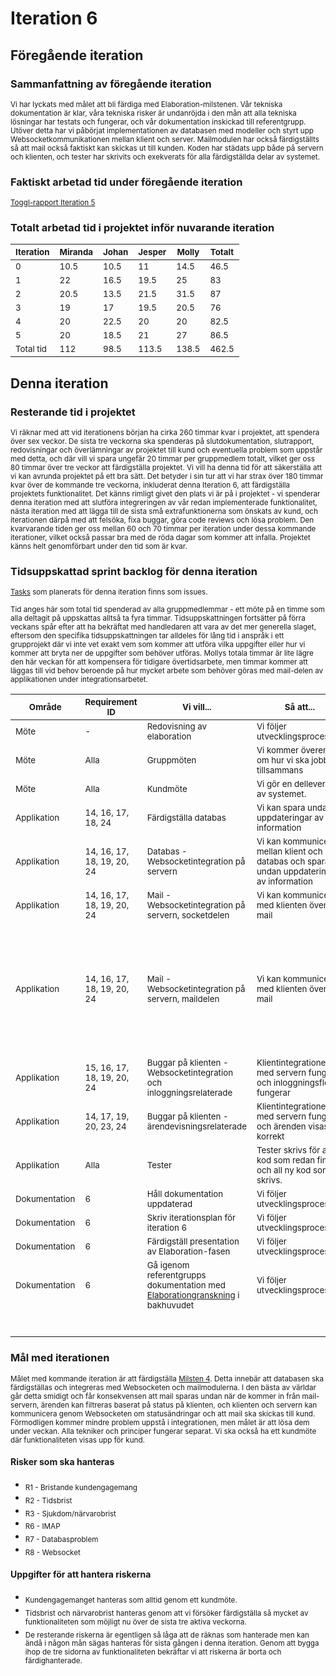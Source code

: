 # Iteration 6

## Föregående iteration

### Sammanfattning av föregående iteration
<sub>Vi har lyckats med målet att bli färdiga med Elaboration-milstenen. Vår tekniska dokumentation är klar, våra tekniska risker är undanröjda i den mån att alla tekniska lösningar har testats och fungerar, och vår dokumentation inskickad till referentgrupp. Utöver detta har vi påbörjat implementationen av databasen med modeller och styrt upp Websocketkommunikationen mellan klient och server. Mailmodulen har också färdigställts så att mail också faktiskt kan skickas ut till kunden. Koden har städats upp både på servern och klienten, och tester har skrivits och exekverats för alla färdigställda delar av systemet. </sub>

### Faktiskt arbetad tid under föregående iteration  
<sub>[Toggl-rapport Iteration 5](reports/toggl_iteration_5.pdf)</sub>

### Totalt arbetad tid i projektet inför nuvarande iteration

|<sub>Iteration</sub>|<sub>Miranda</sub>|<sub>Johan</sub>|<sub>Jesper</sub>|<sub>Molly</sub>|<sub>Totalt</sub>|
|----|----|-----|------------|----------|----|
|<sub>0</sub>|<sub>10.5</sub>|<sub>10.5</sub>|<sub>11</sub>|<sub>14.5</sub>|<sub>46.5</sub>|
|<sub>1</sub>|<sub>22</sub>|<sub>16.5</sub>|<sub>19.5</sub>|<sub>25</sub>|<sub>83</sub>|
|<sub>2</sub>|<sub>20.5</sub>|<sub>13.5</sub>|<sub>21.5</sub>|<sub>31.5</sub>|<sub>87</sub>|
|<sub>3</sub>|<sub>19</sub>|<sub>17</sub>|<sub>19.5</sub>|<sub>20.5</sub>|<sub>76</sub>|
|<sub>4</sub>|<sub>20</sub>|<sub>22.5</sub>|<sub>20</sub>|<sub>20</sub>|<sub>82.5</sub>|
|<sub>5</sub>|<sub>20</sub>|<sub>18.5</sub>|<sub>21</sub>|<sub>27</sub>|<sub>86.5</sub>|
|<sub>Total tid</sub>|<sub>112</sub>|<sub>98.5</sub>|<sub>113.5</sub>|<sub>138.5</sub>|<sub>462.5</sub>|

## Denna iteration

### Resterande tid i projektet
<sub>Vi räknar med att vid iterationens början ha cirka 260 timmar kvar i projektet, att spendera över sex veckor. De sista tre veckorna ska spenderas på slutdokumentation, slutrapport, redovisningar och överlämningar av projektet till kund och eventuella problem som uppstår med detta, och där vill vi spara ungefär 20 timmar per gruppmedlem totalt, vilket ger oss 80 timmar över tre veckor att färdigställa projektet. Vi vill ha denna tid för att säkerställa att vi kan avrunda projektet på ett bra sätt. Det betyder i sin tur att vi har strax över 180 timmar kvar över de kommande tre veckorna, inkluderat denna Iteration 6, att färdigställa projektets funktionalitet. Det känns rimligt givet den plats vi är på i projektet - vi spenderar denna iteration med att slutföra integreringen av vår redan implementerade funktionalitet, nästa iteration med att lägga till de sista små extrafunktionerna som önskats av kund, och iterationen därpå med att felsöka, fixa buggar, göra code reviews och lösa problem. Den kvarvarande tiden ger oss mellan 60 och 70 timmar per iteration under dessa kommande iterationer, vilket också passar bra med de röda dagar som kommer att infalla. Projektet känns helt genomförbart under den tid som är kvar.</sub>

### Tidsuppskattad sprint backlog för denna iteration
<sub>[Tasks](https://github.com/1dv611-futurum-project/futurum-project/issues?utf8=%E2%9C%93&q=is%3Aissue+label%3A%22Iteration+6%22+) som planerats för denna iteration finns som issues.</sub>

<sub>Tid anges här som total tid spenderad av alla gruppmedlemmar - ett möte på en timme som alla deltagit på uppskattas alltså ta fyra timmar. Tidsuppskattningen fortsätter på förra veckans spår efter att ha bekräftat med handledaren att vara av det mer generella slaget, eftersom den specifika tidsuppskattningen tar alldeles för lång tid i anspråk i ett grupprojekt där vi inte vet exakt vem som kommer att utföra vilka uppgifter eller hur vi kommer att bryta ner de uppgifter som behöver utföras. Mollys totala timmar är lite lägre den här veckan för att kompensera för tidigare övertidsarbete, men timmar kommer att läggas till vid behov beroende på hur mycket arbete som behöver göras med mail-delen av applikationen under integrationsarbetet.</sub>
 
|<sub>Område</sub>|<sub>Requirement ID</sub>|<sub>Vi vill...</sub>|<sub>Så att...</sub>|<sub>Noteringar</sub>|<sub>Appr. Tid(h)</sub>|<sub>Ansvarig</sub>|
|----|-----|------------|----------|-----|-----|-----|
|<sub>Möte</sub>|<sub>-</sub>|<sub>Redovisning av elaboration</sub>|<sub>Vi följer utvecklingsprocessen</sub>|<sub>-</sub>|<sub>4</sub>|<sub>Alla</sub>| 
|<sub>Möte</sub>|<sub>Alla</sub>|<sub>Gruppmöten</sub>|<sub>Vi kommer överens om hur vi ska jobba tillsammans</sub>|<sub>-</sub>|<sub>4</sub>|<sub>Alla</sub>| 
|<sub>Möte</sub>|<sub>Alla</sub>|<sub>Kundmöte</sub>|<sub>Vi gör en delleverans av systemet.</sub>|<sub>-</sub>|<sub>4</sub>|<sub>Alla</sub>| 
|<sub>Applikation</sub>|<sub>14, 16, 17, 18, 24</sub>|<sub>Färdigställa databas</sub>|<sub>Vi kan spara undan uppdateringar av information</sub>|<sub>-</sub>|<sub>7</sub>|<sub>Johan</sub>| 
|<sub>Applikation</sub>|<sub>14, 16, 17, 18, 19, 20, 24</sub>|<sub>Databas - Websocketintegration på servern</sub>|<sub>Vi kan kommunicera mellan klient och databas och spara undan uppdateringar av information</sub>|<sub>-</sub>|<sub>1.5</sub>|<sub>Johan</sub>| 
|<sub>Applikation</sub>|<sub>14, 16, 17, 18, 19, 20, 24</sub>|<sub>Mail - Websocketintegration på servern, socketdelen</sub>|<sub>Vi kan kommunicera med klienten över mail</sub>|<sub>-</sub>|<sub>1.5</sub>|<sub>Johan</sub>|  
|<sub>Applikation</sub>|<sub>14, 16, 17, 18, 19, 20, 24</sub>|<sub>Mail - Websocketintegration på servern, maildelen</sub>|<sub>Vi kan kommunicera med klienten över mail</sub>|<sub>Molly står i standby för eventuellt som behöver göras på mailsidan av den här integrationen - vi vet inte riktigt det förrän integrationen har börjat.</sub>|<sub>0-4</sub>|<sub>Molly</sub>| 
|<sub>Applikation</sub>|<sub>15, 16, 17, 18, 19, 20, 24</sub>|<sub>Buggar på klienten - Websocketintegration och inloggningsrelaterade</sub>|<sub>Klientintegrationen med servern fungerar och inloggningsflödet fungerar</sub>|<sub></sub>|<sub>5</sub>|<sub>Johan</sub>|
|<sub>Applikation</sub>|<sub>14, 17, 19, 20, 23, 24</sub>|<sub>Buggar på klienten - ärendevisningsrelaterade</sub>|<sub>Klientintegrationen med servern fungerar och ärenden visas korrekt</sub>|<sub></sub>|<sub>5</sub>|<sub>Miranda</sub>|
|<sub>Applikation</sub>|<sub>Alla</sub>|<sub>Tester</sub>|<sub>Tester skrivs för all kod som redan finns och all ny kod som skrivs.</sub>|<sub>-</sub>|<sub>8</sub>|<sub>Alla</sub>| 
|<sub>Dokumentation</sub>|<sub>6</sub>|<sub>Håll dokumentation uppdaterad</sub>|<sub>Vi följer utvecklingsprocessen</sub>|<sub>-</sub>|<sub>8</sub>|<sub>Alla</sub>| 
|<sub>Dokumentation</sub>|<sub>6</sub>|<sub>Skriv iterationsplan för iteration 6</sub>|<sub>Vi följer utvecklingsprocessen</sub>|<sub>-</sub>|<sub>1.5</sub>|<sub>Molly</sub>| 
|<sub>Dokumentation</sub>|<sub>6</sub>|<sub>Färdigställ presentation av Elaboration-fasen</sub>|<sub>Vi följer utvecklingsprocessen</sub>|<sub>-</sub>|<sub>6</sub>|<sub>Molly + Miranda</sub>|
|<sub>Dokumentation</sub>|<sub>6</sub>|<sub>Gå igenom referentgrupps dokumentation med [Elaborationgranskning](https://docs.google.com/document/d/1Y5wY5yaChtQz4VvmQoJ72TRmtN3wXmoDDyGGFxvdRys/edit) i bakhuvudet</sub>|<sub>Vi följer utvecklingsprocessen</sub>|<sub>-</sub>|<sub>6</sub>|<sub>Johan + Jesper</sub>|
| | | | |<sub>Total tid i iterationen:</sub>|70| |

### Mål med iterationen
<sub>Målet med kommande iteration är att färdigställa [Milsten 4](https://github.com/1dv611-futurum-project/futurum-project/wiki/Milstenar#milsten-4-project-phase---elaboration-ut%C3%B6kad-funktionalitet). Detta innebär att databasen ska färdigställas och integreras med Websocketen och mailmodulerna. I den bästa av världar går detta smidigt och får konsekvensen att mail sparas undan när de kommer in från mail-servern, ärenden kan filtreras baserat på status på klienten, och klienten och servern kan kommunicera genom Websocketen om statusändringar och att mail ska skickas till kund. Förmodligen kommer mindre problem uppstå i integrationen, men målet är att lösa dem under veckan. Alla tekniker och principer fungerar separat. Vi ska också ha ett kundmöte där funktionaliteten visas upp för kund.</sub>

#### Risker som ska hanteras  
* <sub> R1 - Bristande kundengagemang </sub> 
* <sub> R2 - Tidsbrist </sub> 
* <sub> R3 - Sjukdom/närvarobrist </sub> 
* <sub> R6 - IMAP </sub> 
* <sub> R7 - Databasproblem </sub> 
* <sub> R8 - Websocket </sub> 

#### Uppgifter för att hantera riskerna
* <sub> Kundengagemanget hanteras  som alltid genom ett kundmöte.</sub>
* <sub> Tidsbrist och närvarobrist hanteras genom att vi försöker färdigställa så mycket av funktionaliteten som möjligt nu över de sista tre aktiva veckorna.</sub>
* <sub> De resterande riskerna är egentligen så låga att de räknas som hanterade men kan ändå i någon mån sägas hanteras för sista gången i denna iteration. Genom att bygga ihop de tre sidorna av funktionaliteten bekräftar vi att riskerna är borta och färdighanterade.</sub>